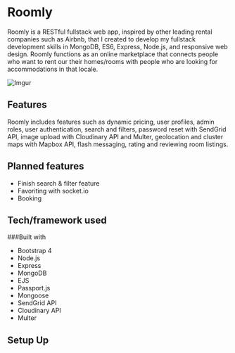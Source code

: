 # Roomly

Roomly is a RESTful fullstack web app, inspired by other leading rental companies such as Airbnb, that I created to develop my fullstack development skills in MongoDB, ES6, Express, Node.js, and responsive web design. Roomly functions as an online marketplace that connects people who want to rent our their homes/rooms with people who are looking for accommodations in that locale.

![Imgur](https://i.imgur.com/RA3VQoQ.png)

## Features

Roomly includes features such as dynamic pricing, user profiles, admin roles, user authentication, search and filters, password reset with SendGrid API, image upload with Cloudinary API and Multer, geolocation and cluster maps with Mapbox API, flash messaging, rating and reviewing room listings.

## Planned features

* Finish search & filter feature
* Favoriting with socket.io
* Booking

## Tech/framework used

###Built with

* Bootstrap 4
* Node.js
* Express
* MongoDB 
* EJS
* Passport.js
* Mongoose
* SendGrid API
* Cloudinary API
* Multer

## Setup Up

